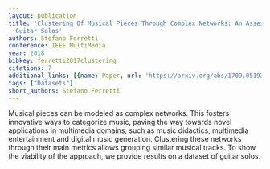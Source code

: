 ```yaml
---
layout: publication
title: 'Clustering Of Musical Pieces Through Complex Networks: An Assessment Over
  Guitar Solos'
authors: Stefano Ferretti
conference: IEEE MultiMedia
year: 2018
bibkey: ferretti2017clustering
citations: 7
additional_links: [{name: Paper, url: 'https://arxiv.org/abs/1709.05193'}]
tags: ["Datasets"]
short_authors: Stefano Ferretti
---
```

Musical pieces can be modeled as complex networks. This fosters innovative
ways to categorize music, paving the way towards novel applications in
multimedia domains, such as music didactics, multimedia entertainment and
digital music generation. Clustering these networks through their main metrics
allows grouping similar musical tracks. To show the viability of the approach,
we provide results on a dataset of guitar solos.